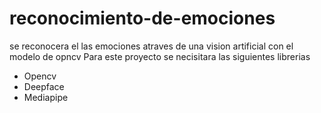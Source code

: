 # reconocimiento-de-emociones
se reconocera el las emociones atraves de una vision artificial con el modelo de opncv
Para este proyecto se necisitara las siguientes librerias
- Opencv
- Deepface
- Mediapipe
